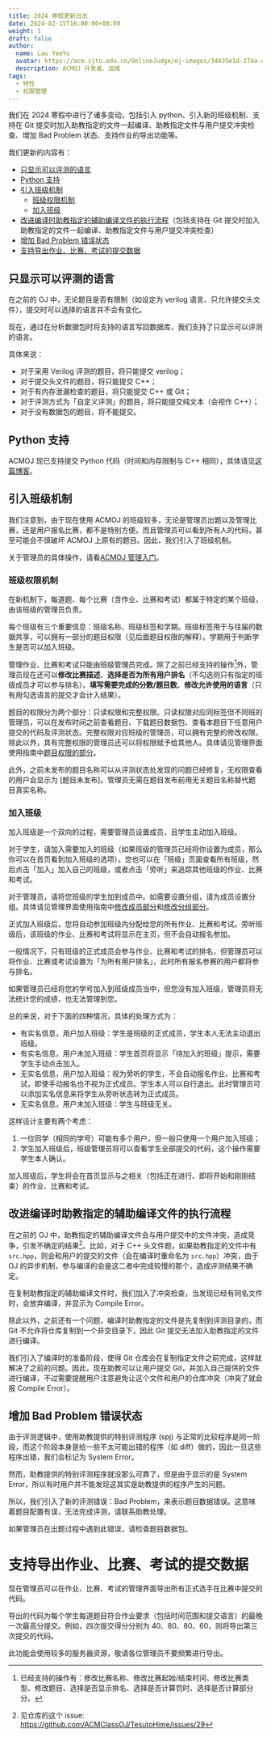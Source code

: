 ```yaml
---
title: 2024 寒假更新日志
date: 2024-02-15T16:00:00+08:00
weight: 1
draft: false
author:
  name: Lau YeeYu
  avatar: https://acm.sjtu.edu.cn/OnlineJudge/oj-images/3d435e1d-274a-491b-9f36-f1433c3ccade
  description: ACMOJ 开发者、运维
tags:
  - 特性
  - 权限管理
---
```


我们在 2024 寒假中进行了诸多变动，包括引入 python、引入新的班级机制、支持在 Git 提交时加入助教指定的文件一起编译、助教指定文件与用户提交冲突检查、增加 Bad Problem 状态、支持作业的导出功能等。

<!--more-->

我们更新的内容有：

- [只显示可以评测的语言](#只显示可以评测的语言)
- [Python 支持](#python-支持)
- [引入班级机制](#引入班级机制)
  - [班级权限机制](#班级权限机制)
  - [加入班级](#加入班级)
- [改进编译时助教指定的辅助编译文件的执行流程](#改进编译时助教指定的辅助编译文件的执行流程)（包括支持在 Git 提交时加入助教指定的文件一起编译、助教指定文件与用户提交冲突检查）
- [增加 Bad Problem 错误状态](#增加-bad-problem-错误状态)
- [支持导出作业、比赛、考试的提交数据](#支持导出作业比赛考试的提交数据)

## 只显示可以评测的语言

在之前的 OJ 中，无论题目是否有限制（如设定为 verilog 语言、只允许提交头文件），提交时可以选择的语言并不会有变化。

现在，通过在分析数据包时将支持的语言写回数据库，我们支持了只显示可以评测的语言。

具体来说：

- 对于采用 Verilog 评测的题目，将只能提交 verilog；
- 对于提交头文件的题目，将只能提交 C++；
- 对于有内存泄漏检查的题目，将只能提交 C++ 或 Git；
- 对于评测方式为「自定义评测」的题目，将只能提交纯文本（会视作 C++）；
- 对于没有数据包的题目，将不能提交。

## Python 支持

ACMOJ 现已支持提交 Python 代码（时间和内存限制与 C++ 相同），具体请见[这篇博客][python-support-blog]。

[python-support-blog]: https://acm.sjtu.edu.cn/OnlineJudge/blog/python-support/

## 引入班级机制

我们注意到，由于现在使用 ACMOJ 的班级较多，无论是管理员出题以及管理比赛，还是用户报名比赛，都不是特别方便。而且管理员可以看到所有人的代码，甚至可能会不慎破坏 ACMOJ 上原有的题目。因此，我们引入了班级机制。

关于管理员的具体操作，请看[ACMOJ 管理入门][admin-getting-started]。

[admin-getting-started]: https://acm.sjtu.edu.cn/OnlineJudge/help/admin/getting-started

### 班级权限机制

在新机制下，每道题、每个比赛（含作业、比赛和考试）都属于特定的某个班级，由该班级的管理员负责。

每个班级有三个重要信息：班级名称、班级标签和学期。班级标签用于与往届的数据共享，可以拥有一部分的题目权限（见后面题目权限的解释）。学期用于判断学生是否可以加入班级。

管理作业、比赛和考试只能由班级管理员完成。除了之前已经支持的操作[^1]外，管理员现在还可以**修改比赛描述**、**选择是否为所有用户排名**（不勾选则只有指定的班级成员才可以参与排名）、**填写需要完成的分数/题目数**、**修改允许使用的语言**（只有用勾选语言的提交才会计入结果）。

[^1]: 已经支持的操作有：修改比赛名称、修改比赛起始/结束时间、修改比赛类型、修改题目、选择是否显示排名、选择是否计算罚时、选择是否计算部分分。

题目的权限分为两个部分：只读权限和完整权限。只读权限对应同标签但不同班的管理员，可以在发布时间之前查看题目、下载题目数据包、查看本题目下任意用户提交的代码及评测状态。完整权限对应班级的管理员，可以拥有完整的修改权限。除此以外，具有完整权限的管理员还可以将权限赋予给其他人。具体请见管理界面使用指南中[题目权限的部分][admin-doc-problem-privilege]。

[admin-doc-problem-privilege]: https://acm.sjtu.edu.cn/OnlineJudge/help/admin/interface#题目权限

此外，之前未发布的题目名称可以从评测状态处发现的问题已经修复，无权限查看的用户会显示为 [题目未发布]。管理员无需在题目发布前用无关题目名称替代题目真实名称。

### 加入班级

加入班级是一个双向的过程，需要管理员设置成员，且学生主动加入班级。

对于学生，请加入需要加入的班级（如果班级的管理员已经将你设置为成员，那么你可以在首页看到加入班级的选项）。您也可以在「班级」页面查看所有班级，然后点击「加入」加入自己的班级，或者点击「旁听」来追踪其他班级的作业、比赛和考试。

对于管理员，请将您班级的学生加到成员中。如需要设置分组，请为成员设置分组。具体请见管理界面使用指南中[修改成员部分][admin-doc-modify-member]和[修改分组部分][admin-doc-modify-group]。

[admin-doc-modify-member]: https://acm.sjtu.edu.cn/OnlineJudge/help/admin/interface#修改成员
[admin-doc-modify-group]: https://acm.sjtu.edu.cn/OnlineJudge/help/admin/interface#修改分组

正式加入班级后，您将自动参加班级内分配给您的所有作业、比赛和考试。旁听班级后，该班级的作业、比赛和考试将显示在主页，但不会自动报名参加。

一般情况下，只有班级的正式成员会参与作业、比赛和考试的排名，但管理员可以将作业、比赛或考试设置为「为所有用户排名」，此时所有报名参赛的用户都将参与排名。

如果管理员已经将您的学号加入到班级成员当中，但您没有加入班级，管理员将无法统计您的成绩，也无法管理到您。

总的来说，对于下面的四种情况，具体的处理方式为：
- 有实名信息，用户加入班级：学生是班级的正式成员，学生本人无法主动退出班级。
- 有实名信息，用户未加入班级：学生首页将显示「待加入的班级」提示，需要学生手动点击加入。
- 无实名信息，用户加入班级：视为旁听的学生，不会自动报名作业、比赛和考试，即使手动报名也不视为正式成员。学生本人可以自行退出。此时管理员可以添加实名信息来将学生从旁听状态转为正式成员。
- 无实名信息，用户未加入班级：学生与班级无关。

这样设计主要有两个考虑：

1. 一位同学（相同的学号）可能有多个用户，但一般只使用一个用户加入班级；
1. 学生加入班级后，班级管理员将可以查看学生全部提交的代码，这个操作需要学生本人确认。

加入班级后，学生将会在首页显示与之相关（包括正在进行、即将开始和刚刚结束）的作业、比赛和考试。

## 改进编译时助教指定的辅助编译文件的执行流程

在之前的 OJ 中，助教指定的辅助编译文件会与用户提交中的文件冲突，造成竞争，引发不确定的结果[^2]。比如，对于 C++ 头文件题，如果助教指定的文件中有 `src.hpp`，则会和用户的提交的文件（会在编译时重命名为 `src.hpp`）冲突，由于 OJ 的异步机制，参与编译的会是这二者中完成较慢的那个，造成评测结果不确定。

[^2]: 见仓库的这个 issue: https://github.com/ACMClassOJ/TesutoHime/issues/29

在复制助教指定的辅助编译文件时，我们加入了冲突检查，当发现已经有同名文件时，会放弃编译，并显示为 Compile Error。

除此以外，之前还有一个问题，编译时助教指定的文件是先复制到评测目录的，而 Git 不允许将仓库复制到一个非空目录下，因此 Git 提交无法加入助教指定的文件进行编译。

我们引入了编译时的准备阶段，使得 Git 仓库会在复制指定文件之前完成，这样就解决了之前的问题。因此，现在助教可以让用户提交 Git，并加入自己提供的文件进行编译，不过需要提醒用户注意避免让这个文件和用户的仓库冲突（冲突了就会报 Compile Error）。

## 增加 Bad Problem 错误状态

由于评测逻辑中，使用助教提供的特别评测程序 (spj) 与正常的比较程序是同一阶段，而这个阶段本身是给一些不太可能出错的程序（如 diff）做的，因此一旦这些程序出错，我们会标记为 System Error。

然而，助教提供的特别评测程序就没那么可靠了，但是由于显示的是 System Error，所以有时用户并不能发现这其实是助教提供的程序产生的问题。

所以，我们引入了新的评测错误：Bad Problem，来表示题目数据错误。这意味着题目配置有误，无法完成评测，请联系助教处理。

如果管理员在出题过程中遇到此错误，请检查题目数据包。

# 支持导出作业、比赛、考试的提交数据

现在管理员可以在作业、比赛、考试的管理界面导出所有正式选手在比赛中提交的代码。

导出的代码为每个学生每道题目符合作业要求（包括时间范围和提交语言）的最晚一次最高分提交。例如，四次提交得分分别为 40、80、80、60，则将导出第三次提交的代码。

此功能会使用较多的服务器资源，敬请各位管理员不要频繁进行导出。
